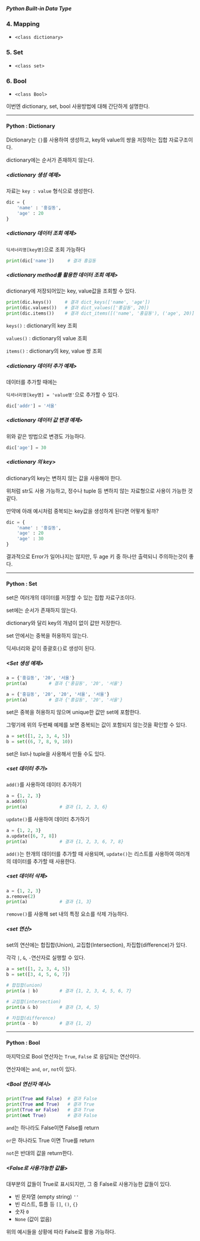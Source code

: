 #####  Python Built-in Data Type

###  4. Mapping

- `<class dictionary>`

### 5. Set

- `<class set>`

### 6. Bool

- `<class Bool>`



이번엔 dictionary, set, bool 사용방법에 대해 간단하게 설명한다.



---





#### Python : Dictionary

Dictionary는 `{}`를 사용하여 생성하고, key와 value의 쌍을 저장하는 집합 자료구조이다.

dictionary에는 순서가 존재하지 않는다.



##### <dictionary 생성 예제>

자료는 `key : value` 형식으로 생성한다.

```python
dic = {
    'name' : '홍길동',
    'age' : 20
}
```



##### <dictionary 데이터 조회 예제>

`딕셔너리명[key명]`으로 조회 가능하다

```python
print(dic['name'])     # 결과 홍길동
```



##### <dictionary method를 활용한 데이터 조회 예제>

dictionary에 저장되어있는 key, value값을 조회할 수 있다.

```python
print(dic.keys())     # 결과 dict_keys(['name', 'age'])
print(dic.values())   # 결과 dict_values(['홍길동', 20])
print(dic.items())    # 결과 dict_items([('name', '홍길동'), ('age', 20)])
```

`keys()` : dictionary의 key 조회

`values()` : dictionary의 value 조회

`items()` : dictionary의 key, value 쌍 조회



##### <dictionary 데이터 추가 예제>

데이터를 추가할 때에는

`딕셔너리명[key명] = 'value명'`으로 추가할 수 있다.

```python
dic['addr'] = '서울'
```



##### <dictionary 데이터 값 변경 예제>

위와 같은 방법으로 변경도 가능하다.

```python
dic['age'] = 30
```



##### <dictionary 의 key>

dictionary의 key는 변하지 않는 값을 사용해야 한다.

위처럼 str도 사용 가능하고, 정수나 tuple 등 변하지 않는 자료형으로 사용이 가능한 것 같다.

만약에 아래 예시처럼 중복되는 key값을 생성하게 된다면 어떻게 될까?

```python
dic = {
    'name' : '홍길동',
    'age' : 20
    'age' : 30
}
```

결과적으로 Error가 일어나지는 않지만, 두 age 키 중 하나만 출력되니 주의하는것이 좋다.





---





#### Python : Set

set은 여러개의 데이터를 저장할 수 있는 집합 자료구조이다.

set에는 순서가 존재하지 않는다.

dictionary와 달리 key의 개념이 없이 값만 저장한다.

set 안에서는 중복을 허용하지 않는다.

딕셔너리와 같이 중괄호`{}`로 생성이 된다.



##### <Set 생성 예제>



```python
a = {'홍길동', '20', '서울'}
print(a)        # 결과 {'홍길동', '20', '서울'}

a = {'홍길동', '20', '20', '서울', '서울'}
print(a)        # 결과 {'홍길동', '20', '서울'}
```

set은 중복을 허용하지 않으며 unique한 값만 set에 포함한다.

그렇기에 위의 두번째 예제를 보면 중복되는 값이 포함되지 않는것을 확인할 수 있다.



```python
a = set([1, 2, 3, 4, 5])
b = set((6, 7, 8, 9, 10))
```

set은 list나 tuple을 사용해서 만들 수도 있다.



##### <set 데이터 추가>

`add()`를 사용하여 데이터 추가하기

```python
a = {1, 2, 3}
a.add(6)
print(a)            # 결과 {1, 2, 3, 6}
```

`update()`를 사용하여 데이터 추가하기

```python
a = {1, 2, 3}
a.update([6, 7, 8])
print(a)            # 결과 {1, 2, 3, 6, 7, 8}
```

`add()`는 한개의 데이터를 추가할 때 사용되며, `update()`는 리스트를 사용하여 여러개의 데이터를 추가할 때 사용한다. 



##### <set 데이터 삭제>

```python
a = {1, 2, 3}
a.remove(2)
print(a)            # 결과 {1, 3}
```

`remove()`를 사용해 set 내의 특정 요소를 삭제 가능하다.



##### <set 연산>

set의 연산에는 합집합(Union), 교집합(Intersection), 차집합(difference)가 있다.

각각 `|`, `&`, `-`연산자로 실행할 수 있다.

```python
a = set([1, 2, 3, 4, 5])
b = set([3, 4, 5, 6, 7])

# 합집합(union)
print(a | b)        # 결과 {1, 2, 3, 4, 5, 6, 7}

# 교집합(intersection)
print(a & b)        # 결과 {3, 4, 5}

# 차집합(difference)
print(a - b)        # 결과 {1, 2}
```





---





#### Python : Bool

마지막으로 Bool 연산자는 `True`, `False` 로 응답되는 연산이다.

연산자에는 `and`, `or`, `not`이 있다.



##### <Bool 연산자 예시>

```python
print(True and False)  # 결과 False
print(True and True)   # 결과 True
print(True or False)   # 결과 True
print(not True)        # 결과 False
```

`and`는 하나라도 False이면 False를 return

`or`은 하나라도 True 이면 True를 return

`not`은 반대의 값을 return한다.



##### <False로 사용가능한 값들>

대부분의 값들이 True로 표시되지만, 그 중 False로 사용가능한 값들이 있다.

- 빈 문자열 (empty string) `''`
- 빈 리스트, 튜플 등 `[]`, `()`, `{}`
- 숫자 `0`
- `None` (값이 없음)

위의 예시들을 상황에 따라 False로 활용 가능하다.





